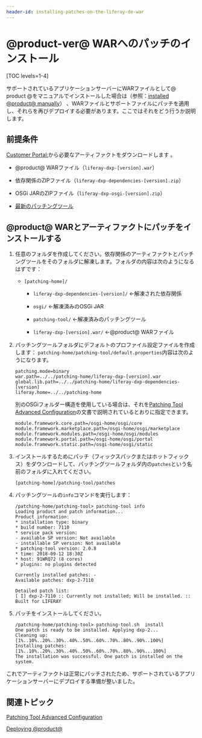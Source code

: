 ```yaml
---
header-id: installing-patches-on-the-liferay-de-war
---
```


# @product-ver@ WARへのパッチのインストール

[TOC levels=1-4]

サポートされているアプリケーションサーバーにWARファイルとして@ product @をマニュアルでインストールした場合は（参照：[installed @product@ manually](/docs/7-1/deploy/-/knowledge_base/d/installing-liferay-manually)） 、WARファイルとサポートファイルにパッチを適用し、それらを再びデプロイする必要があります。ここではそれをどう行うか説明します。



## 前提条件


[Customer Portal:](https://web.liferay.com/group/customer/dxp/downloads/7-1)から必要なアーティファクトをダウンロードします 。



- @product@ WARファイル（`liferay-dxp-[version].war`）

- 依存関係のZIPファイル（`liferay-dxp-dependencies-[version].zip`）

- OSGi JARのZIPファイル（`liferay-dxp-osgi-[version].zip`）

- [最新のパッチングツール](https://web.liferay.com/group/customer/dxp/downloads/digital-enterprise/patching-tool)

## @product@ WARとアーティファクトにパッチをインストールする


1. 任意のフォルダを作成してください。依存関係のアーティファクトとパッチングツールをそのフォルダに解凍します。フォルダの内容は次のようになるはずです：


   - `[patching-home]/`
      - `liferay-dxp-dependencies-[version]/` ←解凍された依存関係

      - `osgi/` ←解凍済みのOSGi JAR

      - `patching-tool/` ←解凍済みのパッチングツール

      - `liferay-dxp-[version].war/` ←@product@ WARファイル


2. パッチングツールフォルダにデフォルトのプロファイル設定ファイルを作成します： `patching-home/patching-tool/default.properties`内容は次のようになります。

       patching.mode=binary
       war.path=../../patching-home/liferay-dxp-[version].war
       global.lib.path=../../patching-home/liferay-dxp-dependencies-[version]
       liferay.home=../../patching-home
   
   別のOSGiフォルダー構造を使用している場合は、それを[Patching Tool Advanced Configuration](/docs/7-1/deploy/-/knowledge_base/d/patching-tool-advanced-configuration)の文書で説明されているとおりに指定できます。

       module.framework.core.path=/osgi-home/osgi/core
       module.framework.marketplace.path=/osgi-home/osgi/marketplace
       module.framework.modules.path=/osgi-home/osgi/modules
       module.framework.portal.path=/osgi-home/osgi/portal
       module.framework.static.path=/osgi-home/osgi/static
   
3. インストールするためにパッチ（フィックスパックまたはホットフィックス）をダウンロードして、パッチングツールフォルダ内の`patches`という名前のフォルダに入れてください。

       [patching-home]/patching-tool/patches
   
4. パッチングツールの`info`コマンドを実行します：

       /patching-home/patching-tool> patching-tool info
       Loading product and patch information...
       Product information:
       * installation type: binary
       * build number: 7110
       * service pack version:
       - available SP version: Not available
       - installable SP version: Not available
       * patching-tool version: 2.0.8
       * time: 2018-09-12 18:30Z
       * host: 91WRQ72 (8 cores)
       * plugins: no plugins detected
       
       Currently installed patches: -
       Available patches: dxp-2-7110
       
       Detailed patch list:
       [ I] dxp-2-7110 :: Currently not installed; Will be installed. :: Built for LIFERAY
   
5. パッチをインストールしてください。

       /patching-home/patching-tool> patching-tool.sh  install
       One patch is ready to be installed. Applying dxp-2...
       Cleaning up: [1%..10%..20%..30%..40%..50%..60%..70%..80%..90%..100%]
       Installing patches: [1%..10%..20%..30%..40%..50%..60%..70%..80%..90%...100%]
       The installation was successful. One patch is installed on the system.
   
 これでアーティファクトは正常にパッチされたため、サポートされているアプリケーションサーバーにデプロイする準備が整いました。

## 関連トピック

[Patching Tool Advanced Configuration](/docs/7-1/deploy/-/knowledge_base/d/patching-tool-advanced-configuration)

[Deploying @product@](/docs/7-1/deploy/-/knowledge_base/d/deploying-product)
